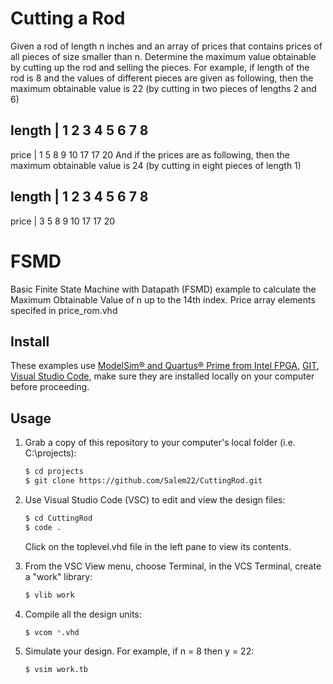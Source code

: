 # Cutting a Rod

Given a rod of length n inches and an array of prices that contains prices of all pieces of size smaller than n. Determine the maximum value obtainable by cutting up the rod and selling the pieces. For example, if length of the rod is 8 and the values of different pieces are given as following, then the maximum obtainable value is 22 (by cutting in two pieces of lengths 2 and 6)


length   | 1   2   3   4   5   6   7   8  
--------------------------------------------
price    | 1   5   8   9  10  17  17  20
And if the prices are as following, then the maximum obtainable value is 24 (by cutting in eight pieces of length 1)

length   | 1   2   3   4   5   6   7   8  
--------------------------------------------
price    | 3   5   8   9  10  17  17  20


# FSMD
Basic Finite State Machine with Datapath (FSMD) example to calculate the Maximum Obtainable Value of n up to the 14th index. Price array elements specifed in price_rom.vhd

## Install

These examples use [ModelSim&reg; and Quartus&reg; Prime from Intel FPGA](http://fpgasoftware.intel.com/?edition=lite), [GIT](https://git-scm.com/download/win), [Visual Studio Code](https://code.visualstudio.com/download), make sure they are installed locally on your computer before proceeding.

## Usage

1. Grab a copy of this repository to your computer's local folder (i.e. C:\projects):

    ```sh
    $ cd projects
    $ git clone https://github.com/Salem22/CuttingRod.git
    ```
2. Use Visual Studio Code (VSC) to edit and view the design files:

    ```sh
    $ cd CuttingRod
    $ code .
    ```
    Click on the toplevel.vhd file in the left pane to view its contents.
    
3. From the VSC View menu, choose Terminal, in the VCS Terminal, create a "work" library:

    ```sh
    $ vlib work
    ```
    
4. Compile all the design units:

    ```sh
    $ vcom *.vhd
    ```
    
5. Simulate your design. For example, if n = 8 then y = 22:

    ```sh
    $ vsim work.tb
    ```
